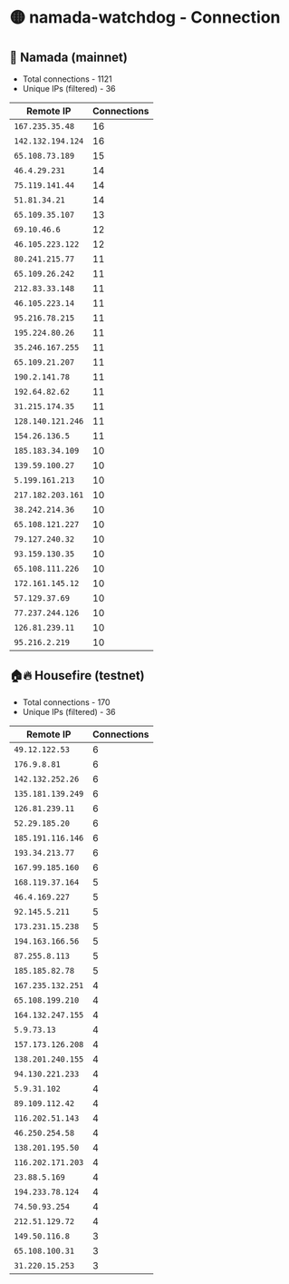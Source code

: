 # 🟡 namada-watchdog - Connection

## 🚀 Namada (mainnet)
- Total connections - 1121
- Unique IPs (filtered) - 36

| Remote IP | Connections |
|-----------|-------------|
| `167.235.35.48` | 16 |
| `142.132.194.124` | 16 |
| `65.108.73.189` | 15 |
| `46.4.29.231` | 14 |
| `75.119.141.44` | 14 |
| `51.81.34.21` | 14 |
| `65.109.35.107` | 13 |
| `69.10.46.6` | 12 |
| `46.105.223.122` | 12 |
| `80.241.215.77` | 11 |
| `65.109.26.242` | 11 |
| `212.83.33.148` | 11 |
| `46.105.223.14` | 11 |
| `95.216.78.215` | 11 |
| `195.224.80.26` | 11 |
| `35.246.167.255` | 11 |
| `65.109.21.207` | 11 |
| `190.2.141.78` | 11 |
| `192.64.82.62` | 11 |
| `31.215.174.35` | 11 |
| `128.140.121.246` | 11 |
| `154.26.136.5` | 11 |
| `185.183.34.109` | 10 |
| `139.59.100.27` | 10 |
| `5.199.161.213` | 10 |
| `217.182.203.161` | 10 |
| `38.242.214.36` | 10 |
| `65.108.121.227` | 10 |
| `79.127.240.32` | 10 |
| `93.159.130.35` | 10 |
| `65.108.111.226` | 10 |
| `172.161.145.12` | 10 |
| `57.129.37.69` | 10 |
| `77.237.244.126` | 10 |
| `126.81.239.11` | 10 |
| `95.216.2.219` | 10 |

## 🏠🔥 Housefire (testnet)

- Total connections - 170
- Unique IPs (filtered) - 36

| Remote IP | Connections |
|-----------|-------------|
| `49.12.122.53` | 6 |
| `176.9.8.81` | 6 |
| `142.132.252.26` | 6 |
| `135.181.139.249` | 6 |
| `126.81.239.11` | 6 |
| `52.29.185.20` | 6 |
| `185.191.116.146` | 6 |
| `193.34.213.77` | 6 |
| `167.99.185.160` | 6 |
| `168.119.37.164` | 5 |
| `46.4.169.227` | 5 |
| `92.145.5.211` | 5 |
| `173.231.15.238` | 5 |
| `194.163.166.56` | 5 |
| `87.255.8.113` | 5 |
| `185.185.82.78` | 5 |
| `167.235.132.251` | 4 |
| `65.108.199.210` | 4 |
| `164.132.247.155` | 4 |
| `5.9.73.13` | 4 |
| `157.173.126.208` | 4 |
| `138.201.240.155` | 4 |
| `94.130.221.233` | 4 |
| `5.9.31.102` | 4 |
| `89.109.112.42` | 4 |
| `116.202.51.143` | 4 |
| `46.250.254.58` | 4 |
| `138.201.195.50` | 4 |
| `116.202.171.203` | 4 |
| `23.88.5.169` | 4 |
| `194.233.78.124` | 4 |
| `74.50.93.254` | 4 |
| `212.51.129.72` | 4 |
| `149.50.116.8` | 3 |
| `65.108.100.31` | 3 |
| `31.220.15.253` | 3 |

